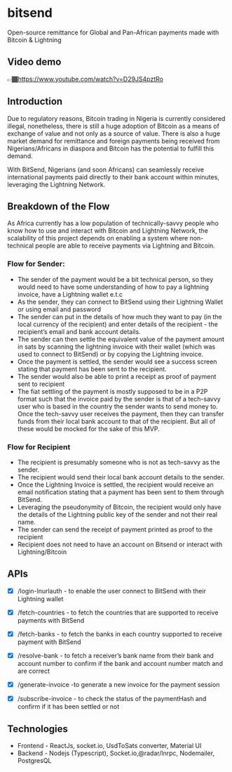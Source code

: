 # bitsend
Open-source remittance for Global and Pan-African payments made with Bitcoin &amp; Lightning

## Video demo
👉🏾https://www.youtube.com/watch?v=D29JS4pztRo

## Introduction

Due to regulatory reasons, Bitcoin trading in Nigeria is currently considered illegal, nonetheless, there is still a huge adoption of Bitcoin as a means of exchange of value and not only as a source of value. There is also a huge market demand for remittance and foreign payments being received from Nigerians/Africans in diaspora and Bitcoin has the potential to fulfill this demand. 

With BitSend, Nigerians (and soon Africans) can seamlessly receive international payments paid directly to their bank account within minutes, leveraging the Lightning Network. 

## Breakdown of the Flow
As Africa currently has a low population of technically-savvy people who know how to use and interact with Bitcoin and Lightning Network, the scalability of this project depends on enabling a system where non-technical people are able to receive payments via Lightning and Bitcoin.


### Flow for Sender:
- The sender of the payment would be a bit technical person, so they would need to have some understanding of how to pay a lightning invoice, have a Lightning wallet e.t.c
- As the sender, they can connect to BitSend using their Lightning Wallet or using email and password
- The sender can put in the details of how much they want to pay (in the local currency of the recipient) and enter details of the recipient - the recipient’s email and bank account details.
- The sender can then settle the equivalent value of the payment amount in sats by scanning the lightning invoice with their wallet (which was used to connect to BitSend) or by copying the Lightning invoice.
- Once the payment is settled, the sender would see a success screen stating that payment has been sent to the recipient. 
- The sender would also be able to print a receipt as proof of payment sent to recipient
- The fiat settling of the payment is mostly supposed to be in a P2P format such that the invoice paid by the sender is that of a tech-savvy user who is based in the country the sender wants to send money to. Once the tech-savvy user receives the payment, then they can transfer funds from their local bank account to that of the recipient. But all of these would be mocked for the sake of this MVP. 

### Flow for Recipient
- The recipient is presumably someone who is not as tech-savvy as the sender. 
- The recipient would send their local bank account details to the sender.
- Once the Lightning Invoice is settled, the recipient would receive an email notification stating that a payment has been sent to them through BitSend. 
- Leveraging the pseudonymity of Bitcoin, the recipient would only have the details of the Lightning public key of the sender and not their real name. 
- The sender can send the receipt of payment printed as proof to the recipient
- Recipient does not need to have an account on Bitsend or interact with Lightning/Bitcoin


## APIs
- [x] /login-lnurlauth - to enable the user connect to BitSend with their Lightning wallet
- [x] /fetch-countries - to fetch the countries that are supported to receive payments with BitSend
- [x] /fetch-banks  - to fetch the banks in each country supported to receive payment with BitSend
- [x] /resolve-bank -  to fetch a receiver’s bank name from their bank and account number to confirm if the bank and account number match and are correct
- [x] /generate-invoice -to generate a new invoice for the payment session
- [x] /subscribe-invoice - to check the status of the paymentHash and confirm if it has been settled or not


## Technologies
- Frontend - ReactJs, socket.io, UsdToSats converter, Material UI
- Backend - Nodejs (Typescript), Socket.io,@radar/lnrpc, Nodemailer, PostgresQL

